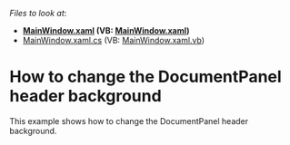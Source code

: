 <!-- default file list -->
*Files to look at*:

* **[MainWindow.xaml](./CS/ColoredTabs/MainWindow.xaml) (VB: [MainWindow.xaml](./VB/ColoredTabs/MainWindow.xaml))**
* [MainWindow.xaml.cs](./CS/ColoredTabs/MainWindow.xaml.cs) (VB: [MainWindow.xaml.vb](./VB/ColoredTabs/MainWindow.xaml.vb))
<!-- default file list end -->
# How to change the DocumentPanel header background


<p>This example shows how to change the DocumentPanel header background.</p>

<br/>


